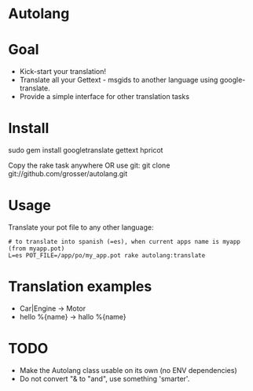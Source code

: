 Autolang
========

Goal
====
 - Kick-start your translation!
 - Translate all your Gettext - msgids to another language using google-translate.
 - Provide a simple interface for other translation tasks


Install
=======
sudo gem install googletranslate gettext hpricot

Copy the rake task anywhere OR use git:
git clone git://github.com/grosser/autolang.git


Usage
=====
Translate your pot file to any other language:

    # to translate into spanish (=es), when current apps name is myapp (from myapp.pot)
    L=es POT_FILE=/app/po/my_app.pot rake autolang:translate

Translation examples
====================
 - Car|Engine -> Motor
 - hello %{name} -> hallo %{name}


TODO
====
 - Make the Autolang class usable on its own (no ENV dependencies)
 - Do not convert "& to "and", use something 'smarter'.